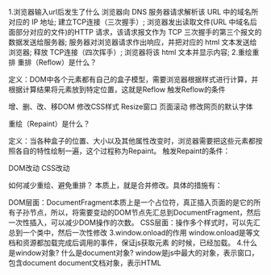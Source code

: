 1.浏览器输入url后发生了什么
    浏览器向 DNS 服务器请求解析该 URL 中的域名所对应的 IP 地址;
    建立TCP连接（三次握手）;
    浏览器发出读取文件(URL 中域名后面部分对应的文件)的HTTP 请求，该请求报文作为 TCP 三次握手的第三个报文的数据发送给服务器;
    服务器对浏览器请求作出响应，并把对应的 html 文本发送给浏览器;
    释放 TCP连接（四次挥手）;
    浏览器将该 html 文本并显示内容;
2.重绘重排
重排（Reflow）是什么？

定义：DOM中各个元素都有自己的盒子模型，需要浏览器根据样式进行计算，并根据计算结果将元素放到特定位置，这就是Reflow
触发Reflow的条件

增、删、改、移DOM
修改CSS样式
Resize窗口
页面滚动
修改网页的默认字体



重绘（Repaint）是什么？

定义：当各种盒子的位置、大小以及其他属性改变时，浏览器需要把这些元素都按照各自的特性绘制一遍，这个过程称为Repaint。
触发Repaint的条件：

DOM改动
CSS改动



如何减少重绘、避免重排？
本质上，就是合并修改。具体的措施有：

DOM层面：DocumentFragment本质上是一个占位符，真正插入页面的是它的所有子孙节点，所以，将需要变动的DOM节点先汇总到DocumentFragment，然后一次性插入，可以减少DOM操作的次数。
CSS层面：操作多个样式时，可以先汇总到一个类中，然后一次性修改
3.window.onload的作用
window.onload是等文档和资源都加载完成后调用的事件，保证js获取元素 的时候，已经加载。
4.什么是window对象? 什么是document对象?
    window是js中最大的对象，表示窗口，包含document
    document文档对象，表示HTML
